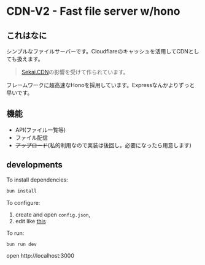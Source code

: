 # CDN-V2 - Fast file server w/hono

## これはなに

シンプルなファイルサーバーです。Cloudflareのキャッシュを活用してCDNとしても扱えます。
> [Sekai.CDN](https://github.com/TeamSekai/Sekai.CDN)の影響を受けて作られています。

フレームワークに超高速なHonoを採用しています。Expressなんかよりずっと早いです。

## 機能

* API(ファイル一覧等)
* ファイル配信
* ~~アップロード~~(私的利用なので実装は後回し。必要になったら用意します)

## developments

To install dependencies:
```sh
bun install
```

To configure:

1. create and open `config.json`,
2. edit like [this](https://github.com/ringo360/CDN-v2/blob/main/config.json.example)

To run:
```sh
bun run dev
```

open http://localhost:3000
